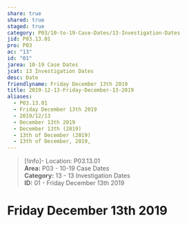 ```yaml
---  
share: true  
shared: true  
staged: true  
category: P03/10-to-19-Case-Dates/13-Investigation-Dates  
jid: P03.13.01  
pro: P03  
ac: "13"  
id: "01"  
jarea: 10-19 Case Dates  
jcat: 13 Investigation Dates  
desc: Date  
friendlyname: Friday December 13th 2019  
title: 2019-12-13-Friday-December-13-2019  
aliases:  
  - P03.13.01  
  - Friday December 13th 2019  
  - 2019/12/13  
  - December 13th 2019  
  - December 13th (2019)  
  - 13th of December (2019)  
  - 13th of December, 2019,  
---  
```

  
>[!info]- Location: P03.13.01  
>**Area:** P03 - 10-19 Case Dates  
>**Category:** 13 - 13 Investigation Dates  
>**ID:** 01 - Friday December 13th 2019  
  
# Friday December 13th 2019  

